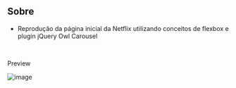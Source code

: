 ## Sobre
* Reprodução da página inicial da Netflix utilizando conceitos de flexbox e plugin jQuery Owl Carousel 
<br>
<p>Preview</p>
<img src="https://i.ibb.co/W092LSj/imagem.png" alt="image" border="0">

